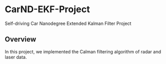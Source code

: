 # CarND-EKF-Project
Self-driving Car Nanodegree Extended Kalman Filter Project

## Overview
In this project, we implemented the Calman filtering algorithm of radar and laser data.

